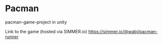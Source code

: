 # Pacman
pacman-game-project in unity

Link to the game (hosted via SIMMER.io)
https://simmer.io/@wabj/pacman-runner
